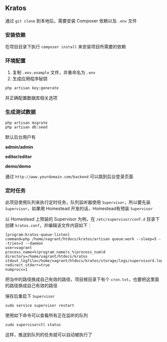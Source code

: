 ## Kratos

通过 `git clone` 到本地后，需要安装 Composer 依赖以及 `.env` 文件

### 安装依赖

在项目目录下执行 `composer install` 来安装项目所需要的依赖

### 环境配置

1. 复制 `.env.example` 文件，并重命名为 `.env`
2. 生成应用程序秘钥

```
php artisan key:generate
```

并正确配置数据库相关选项

### 生成测试数据

```
php artisan migrate
php artisan db:seed
```

默认后台用户有

**admin/admin**

**editor/editor**

**demo/demo**

通过 `http://www.yourdomain.com/backend` 可以跳到后台登录页面

### 定时任务

此项目使用队列来执行定时任务，队列监听器使用 `Supervisor`，所以要先装 `Supervisor`，如果用 Homestead 开发的话，Homestead有预装 `Supervisor`

以 Homestead 上预装的 Supervisor 为例，在 `/etc/supervisor/conf.d` 目录下创建 `kratos.conf`，并编辑该文件内容如下：

```
[program:kratos-queue-listen]
command=php /home/vagrant/htdocs/kratos/artisan queue:work --sleep=5 --tries=3 --daemon
user=vagrant
process_name=%(program_name)s_%(process_num)d
directory=/home/vagrant/htdocs/kratos
stdout_logfile=/home/vagrant/htdocs/kratos/storage/logs/supervisord.log
redirect_stderr=true
numprocs=1
```

把当中的路径换成自己有效的路径，项目根目录下有个 `cron.txt`，也要把这里面的路径换成自己有效的路径

保存后重启下 `Supervisor`

```
sudo service supervisor restart
```

使用如下命令可以查看所有正在监听的队列

```
sudo supervisorctl status
```

这样，推送到队列的任务就可以自动被执行了